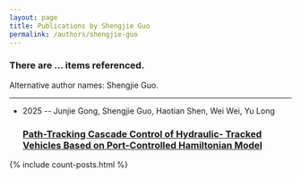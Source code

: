 ```yaml
---
layout: page
title: Publications by Shengjie Guo
permalink: /authors/shengjie-guo
---
```


<h3 id="number-posts">There are ... items referenced.</h3>
<p id='info-authors'>Alternative author names: Shengjie Guo.</p>
<hr />
<ul class="post-list">
<li><span class='post-meta'>2025 -- Junjie Gong, Shengjie Guo, Haotian Shen, Wei Wei, Yu Long</span><h3><a class='post-link' href="{{ site.baseurl }}/path-tracking-cascade-control-of-hydraulic-tracked-vehicles-based-on-port-controlled-hamiltonian-model">Path-Tracking Cascade Control of Hydraulic- Tracked Vehicles Based on Port-Controlled Hamiltonian Model</a></h3></li>

</ul>
{% include count-posts.html %}
